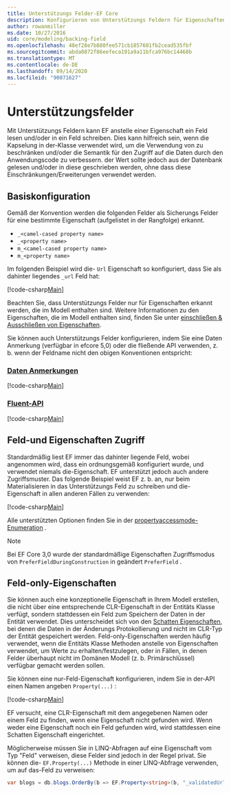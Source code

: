```yaml
---
title: Unterstützungs Felder-EF Core
description: Konfigurieren von Unterstützungs Feldern für Eigenschaften in einem Entity Framework Core Modell
author: rowanmiller
ms.date: 10/27/2016
uid: core/modeling/backing-field
ms.openlocfilehash: 48ef28e7b880fee571cb1857601fb2cead535fbf
ms.sourcegitcommit: abda0872f86eefeca191a9a11bfca976bc14468b
ms.translationtype: MT
ms.contentlocale: de-DE
ms.lasthandoff: 09/14/2020
ms.locfileid: "90071627"
---
```

# <a name="backing-fields"></a>Unterstützungsfelder

Mit Unterstützungs Feldern kann EF anstelle einer Eigenschaft ein Feld lesen und/oder in ein Feld schreiben. Dies kann hilfreich sein, wenn die Kapselung in der-Klasse verwendet wird, um die Verwendung von zu beschränken und/oder die Semantik für den Zugriff auf die Daten durch den Anwendungscode zu verbessern. der Wert sollte jedoch aus der Datenbank gelesen und/oder in diese geschrieben werden, ohne dass diese Einschränkungen/Erweiterungen verwendet werden.

## <a name="basic-configuration"></a>Basiskonfiguration

Gemäß der Konvention werden die folgenden Felder als Sicherungs Felder für eine bestimmte Eigenschaft (aufgelistet in der Rangfolge) erkannt. 

* `_<camel-cased property name>`
* `_<property name>`
* `m_<camel-cased property name>`
* `m_<property name>`

Im folgenden Beispiel wird die- `Url` Eigenschaft so konfiguriert, dass Sie als dahinter liegendes `_url` Feld hat:

[!code-csharp[Main](../../../samples/core/Modeling/Conventions/BackingField.cs#Sample)]

Beachten Sie, dass Unterstützungs Felder nur für Eigenschaften erkannt werden, die im Modell enthalten sind. Weitere Informationen zu den Eigenschaften, die im Modell enthalten sind, finden Sie unter [einschließen & Ausschließen von Eigenschaften](xref:core/modeling/entity-properties).

Sie können auch Unterstützungs Felder konfigurieren, indem Sie eine Daten Anmerkung (verfügbar in efcore 5,0) oder die fließende API verwenden, z. b. wenn der Feldname nicht den obigen Konventionen entspricht:

### <a name="data-annotations"></a>[Daten Anmerkungen](#tab/data-annotations)

[!code-csharp[Main](../../../samples/core/Modeling/DataAnnotations/BackingField.cs?name=BackingField&highlight=7)]

### <a name="fluent-api"></a>[Fluent-API](#tab/fluent-api)

[!code-csharp[Main](../../../samples/core/Modeling/FluentAPI/BackingField.cs?name=BackingField&highlight=5)]

## <a name="field-and-property-access"></a>Feld-und Eigenschaften Zugriff

Standardmäßig liest EF immer das dahinter liegende Feld, wobei angenommen wird, dass ein ordnungsgemäß konfiguriert wurde, und verwendet niemals die-Eigenschaft. EF unterstützt jedoch auch andere Zugriffsmuster. Das folgende Beispiel weist EF z. b. an, nur beim Materialisieren in das Unterstützungs Feld zu schreiben und die-Eigenschaft in allen anderen Fällen zu verwenden:

[!code-csharp[Main](../../../samples/core/Modeling/FluentAPI/BackingFieldAccessMode.cs?name=BackingFieldAccessMode&highlight=6)]

Alle unterstützten Optionen finden Sie in der [propertyaccessmode-Enumeration](/dotnet/api/microsoft.entityframeworkcore.propertyaccessmode) .

> [!NOTE]
> Bei EF Core 3,0 wurde der standardmäßige Eigenschaften Zugriffsmodus von `PreferFieldDuringConstruction` in geändert `PreferField` .

## <a name="field-only-properties"></a>Feld-only-Eigenschaften

Sie können auch eine konzeptionelle Eigenschaft in Ihrem Modell erstellen, die nicht über eine entsprechende CLR-Eigenschaft in der Entitäts Klasse verfügt, sondern stattdessen ein Feld zum Speichern der Daten in der Entität verwendet. Dies unterscheidet sich von den [Schatten Eigenschaften](xref:core/modeling/shadow-properties), bei denen die Daten in der Änderungs Protokollierung und nicht im CLR-Typ der Entität gespeichert werden. Feld-only-Eigenschaften werden häufig verwendet, wenn die Entitäts Klasse Methoden anstelle von Eigenschaften verwendet, um Werte zu erhalten/festzulegen, oder in Fällen, in denen Felder überhaupt nicht im Domänen Modell (z. b. Primärschlüssel) verfügbar gemacht werden sollen.

Sie können eine nur-Feld-Eigenschaft konfigurieren, indem Sie in der-API einen Namen angeben `Property(...)` :

[!code-csharp[Main](../../../samples/core/Modeling/FluentAPI/BackingFieldNoProperty.cs#Sample)]

EF versucht, eine CLR-Eigenschaft mit dem angegebenen Namen oder einem Feld zu finden, wenn eine Eigenschaft nicht gefunden wird. Wenn weder eine Eigenschaft noch ein Feld gefunden wird, wird stattdessen eine Schatten Eigenschaft eingerichtet.

Möglicherweise müssen Sie in LINQ-Abfragen auf eine Eigenschaft vom Typ "Feld" verweisen, diese Felder sind jedoch in der Regel privat. Sie können die- `EF.Property(...)` Methode in einer LINQ-Abfrage verwenden, um auf das-Feld zu verweisen:

``` csharp
var blogs = db.blogs.OrderBy(b => EF.Property<string>(b, "_validatedUrl"));
```
